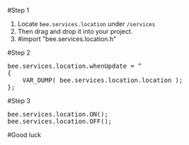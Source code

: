 #Step 1

1. Locate `bee.services.location` under `/services`
2. Then drag and drop it into your project.
3. \#import "bee.services.location.h"

#Step 2

<pre>
bee.services.location.whenUpdate = ^
{
	VAR_DUMP( bee.services.location.location );
};
</pre>

#Step 3

<pre>
bee.services.location.ON();
bee.services.location.OFF();
</pre>

#Good luck
